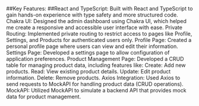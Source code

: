 ##Key Features:
##React and TypeScript: Built with React and TypeScript to gain hands-on experience with type safety and more structured code.
Chakra UI: Designed the admin dashboard using Chakra UI, which helped me create a responsive and accessible user interface with ease.
Private Routing: Implemented private routing to restrict access to pages like Profile, Settings, and Products for authenticated users only.
Profile Page: Created a personal profile page where users can view and edit their information.
Settings Page: Developed a settings page to allow configuration of application preferences.
Product Management Page: Developed a CRUD table for managing product data, including features like:
Create: Add new products.
Read: View existing product details.
Update: Edit product information.
Delete: Remove products.
Axios Integration: Used Axios to send requests to MockAPI for handling product data (CRUD operations).
MockAPI: Utilized MockAPI to simulate a backend API that provides mock data for product management.

